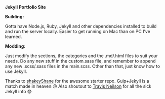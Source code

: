 __Jekyll Portfolio Site__

**Building:**

Gotta have Node.js, Ruby, Jekyll and other dependencies installed to build and run the server locally. Easier to get running on Mac than on PC I've learned.

**Modding:**

Just modify the sections, the categories and the .md/.html files to suit your needs. Do any new stuff in the custom.sass file, and remember to append any new .scss/.sass files in the main.scss. Other than that, just know how to use Jekyll.

Thanks to [shakeyShane](https://github.com/shakyShane) for the awesome starter repo. Gulp+Jekyll is a match made in heaven :kissing_heart: Also shoutout to [Travis Neilson](https://github.com/travisneilson) for all the sick Jekyll info :sunglasses:
